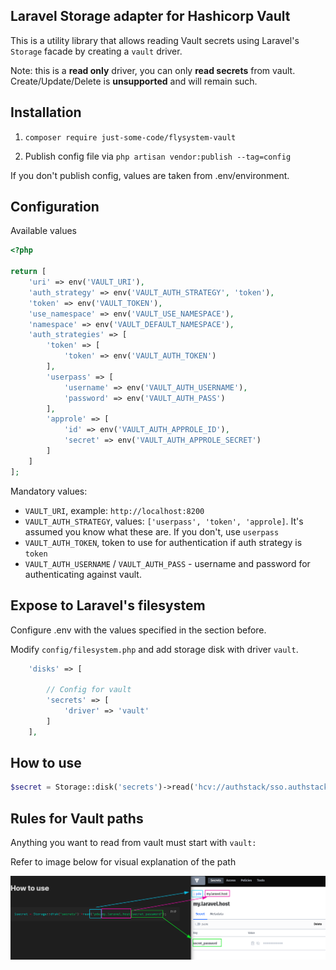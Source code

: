 ## Laravel Storage adapter for Hashicorp Vault

This is a utility library that allows reading Vault secrets using Laravel's `Storage` facade by creating a `vault` driver.

Note: this is a **read only** driver, you can only **read secrets** from vault. Create/Update/Delete is **unsupported** and will remain such.

## Installation

1. `composer require just-some-code/flysystem-vault`

2. Publish config file via `php artisan vendor:publish --tag=config `

If you don't publish config, values are taken from .env/environment.

## Configuration

Available values

```php
<?php

return [
    'uri' => env('VAULT_URI'),
    'auth_strategy' => env('VAULT_AUTH_STRATEGY', 'token'),
    'token' => env('VAULT_TOKEN'),
    'use_namespace' => env('VAULT_USE_NAMESPACE'),
    'namespace' => env('VAULT_DEFAULT_NAMESPACE'),
    'auth_strategies' => [
        'token' => [
            'token' => env('VAULT_AUTH_TOKEN')
        ],
        'userpass' => [
            'username' => env('VAULT_AUTH_USERNAME'),
            'password' => env('VAULT_AUTH_PASS')
        ],
        'approle' => [
            'id' => env('VAULT_AUTH_APPROLE_ID'),
            'secret' => env('VAULT_AUTH_APPROLE_SECRET')
        ]
    ]
];

```

Mandatory values:

 - `VAULT_URI`, example: `http://localhost:8200`
 - `VAULT_AUTH_STRATEGY`, values: `['userpass', 'token', 'approle]`. It's assumed you know what these are. If you don't, use `userpass`
 - `VAULT_AUTH_TOKEN`, token to use for authentication if auth strategy is `token`
 - `VAULT_AUTH_USERNAME` / `VAULT_AUTH_PASS` - username and password for authenticating against vault.

## Expose to Laravel's filesystem

Configure .env with the values specified in the section before.

Modify `config/filesystem.php` and add storage disk with driver `vault`.

```php
    'disks' => [

        // Config for vault
        'secrets' => [
            'driver' => 'vault'
        ]
    ],

```

## How to use

```php
$secret = Storage::disk('secrets')->read('hcv://authstack/sso.authstack.localhost/oauth2/server/signing_key_private');
```

## Rules for Vault paths

Anything you want to read from vault must start with `vault:`

Refer to image below for visual explanation of the path

![](flysystem-vault.png)